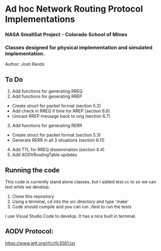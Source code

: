 # Ad hoc Network Routing Protocol Implementations

### NASA SmallSat Project - Colorado School of Mines
### Classes designed for physical implementation and simulated implementation. 

Author: Josh Rands

## To Do
1. Add functions for generating RREQ
2. Add functions for generating RREP
  - Create struct for packet format (section 5.2)
  - Add check in RREQ if time for RREP (section 6.6)
  - Unicast RREP message back to orig (section 6.7)
3. Add functions for generating RERR
  - Create struct for packet format (section 5.3)
  - Generate RERR in all 3 situations (section 6.11)
4. Add TTL for RREQ dissemination (section 6.4)
5. Add AODVRoutingTable updates 

## Running the code

This code is currently stand alone classes, but I added test.cc to so we can test while we develop. 

1. Clone this repository 
2. Using a terminal, cd into the src directory and type 'make'
3. Code should compile and you can run ./test to run the tests

I use Visual Studio Code to develop. It has a nice built in terminal. 

## AODV Protocol: 
https://www.ietf.org/rfc/rfc3561.txt
